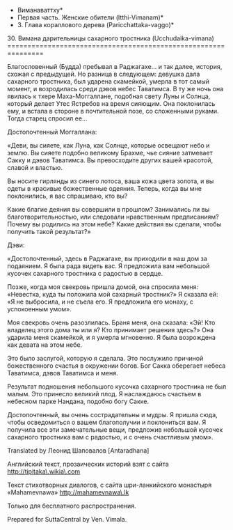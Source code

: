 * Виманаваттху*
* Первая часть\. Женские обители \(Itthi\-Vimanam\)*
* 3\. Глава кораллового дерева \(Paricchattaka\-vaggo\)*

30\. Вимана дарительницы сахарного тростника \(Ucchudaika\-vimana\)
\=\=\=\=\=\=\=\=\=\=\=\=\=\=\=\=\=\=\=\=\=\=\=\=\=\=\=\=\=\=\=\=\=\=\=\=\=\=\=\=\=\=\=\=\=\=\=\=\=\=\=\=\=\=\=\=\=\=\=\=\=\=\=

Благословенный \(Будда\) пребывал в Раджагахе… и так далее, история, схожая с предыдущей\. Но разница в следующем: девушка дала сахарного тростника, был ударена скамейкой, умерла в тот самый момент, и возродилась среди дэвов небес Таватимса\. В ту же ночь она явилась к тхере Маха\-Моггаллане, подобная свету Луны и Солнца, который делает Утес Ястребов на время сияющим\. Она поклонилась ему, и встала в стороне в почтительной позе, со сложенными руками\. Тогда старец спросил ее…

Достопочтенный Моггаллана:

«Деви, вы сияете, как Луна, как Солнце, которые освещают небо и землю\. Вы сияете подобно великому Брахме, чье сияние затмевает Сакку и дэвов Таватимса\. Вы превосходите других вашей красотой, славой и властью\.

Вы носите гирлянды из синего лотоса, ваша кожа цвета золота, и вы одеты в красивые божественные одеяния\. Теперь, когда вы мне поклонились, я вас спрашиваю, кто вы?

Какие благие деяния вы совершили в прошлом? Занимались ли вы благотворительностью, или следовали нравственным предписаниям? Почему вы родились на этом небе? Какие действия вы сделали, чтобы получить такой результат?»

Дэви:

«Достопочтенный, здесь в Раджагахе, вы приходили в наш дом за подаянием\. Я была рада видеть вас\. Я предложила вам небольшой кусочек сахарного тростника с радостью в сердце\.

Позже, когда моя свекровь пришла домой, она спросила меня: «Невестка, куда ты положила мой сахарный тростник?» Я сказала ей: «Я не выбросила, и не съела его\. Я предложила его монаху, с успокоенным умом»\.

Моя свекровь очень разозлилась\. Браня меня, она сказала: «Эй\! Кто владелец этого дома ты или я? Кто принимает решения здесь?» Она ударила меня скамейкой, и я умерла мгновенно\. Я была возрождена как девата на этом небе\.

Это было заслугой, которую я сделала\. Это послужило причиной божественного счастья в окружении богов\. Бог Сакка оберегает небеса Таватимса, дэвов Таватимса и меня\.

Результат подношения небольшого кусочка сахарного тростника не был малым\. Это принесло великий плод\. Я наслаждаюсь счастьем в небесном парке Нандана, подобно богу Сакке\.

Достопочтенный, вы очень сострадательны и мудры\. Я пришла сюда, чтобы осведомиться о вашем благополучии и поклониться вам\. Я получила все эти замечательные вещи, предложив небольшой кусочек сахарного тростника вам с радостью, и с очень счастливым умом»\.

Translated by Леонид Шаповалов \[Antaradhana\]

Английский текст, прозаических историй взят с сайта <http://tipitaka\.wikia\.com>

Текст стихотворных диалогов, с сайта шри\-ланкийского монастыря «Mahamevnawa» <http://mahamevnawa\.lk>

Только для бесплатного распространения\.

Prepared for SuttaCentral by Ven\. Vimala\.